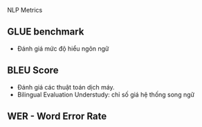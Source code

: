 NLP Metrics
## GLUE benchmark
- Đánh giá mức độ hiểu ngôn ngữ
## BLEU Score
- Đánh giá các thuật toán dịch máy. 
- Bilingual Evaluation Understudy: chỉ số giá hệ thống song ngữ
## WER - Word Error Rate